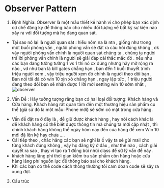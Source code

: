# Observer Pattern

1. Định Nghĩa:  Observer là một mẫu thiết kế hành vi cho phép bạn xác định cơ chế đăng ký để thông báo cho nhiều đối tượng về bất kỳ sự kiện nào xảy ra với đối tượng mà họ đang quan sát.
-  Tại sao nó lại là người quan sát : hiểu nôm na là ntn , giống như trong một  buổi phỏng vấn , người phỏng vấn sẽ đặt ra câu hỏi đúng không , ok vậy người phỏng vấn chính là người quan sát chúng ta . chúng ta người trả lời phỏng vấn chính là người sẽ giải đáp cái thắc mắc đó . nếu như các bạn đang tưởng tưởng 1 vs 1 thì nó cx đúng nhưng hãy mở rộng ra nào , vd như bạn là bill gates chẳng hạn , bạn đến 1 buổi thuyết trình triệu người xem , vậy triệu người xem đó chính là người theo dõi bạn , Bạn nói tôi đã có win 10 xịn xò  chẳng hạn , ngay lập tức , 1 triệu người đang theo dõi bạn sẽ nhận được 1 lời mời setting win 10  sớm nhất , 
![observer](https://user-images.githubusercontent.com/63473793/90074489-8f8afb00-dd25-11ea-873c-b735ec43a368.png)
2. Vấn Đề :  Hãy tưởng tượng rằng bạn có hai loại đối tượng: Khách hàng và Cửa hàng. Khách hàng rất quan tâm đến một thương hiệu sản phẩm cụ thể (giả sử đó là một mẫu iPhone mới) sẽ sớm có mặt trong cửa hàng.
-  Vấn đề đặt ra ở đây là , để giữ được khách hàng , hay nói cách khác là để  khách hàng có thể biết được thông tin mà chúng ta mới cập nhật , thì  chính khách hàng không thể ngày hôm nay đến của hàng để xem Win 10   mới đã lên kệ hay chưa ....
- Cái tiếp theo , chắc hẳng các bạn sẽ nghĩ là ồ vậy ta sẽ gửi mail cho từng khách đúng không , vậy họ đăng ký ở đâu , như thế nào ,  cách giải quyết ra sao , thay vì tạo ra 1 đống bùi nhùi class để sử lý vấn đề này .
-  khách hàng lãng phí thời gian kiểm tra sản phẩm còn hàng hoặc cửa hàng lãng phí nguồn lực để thông báo sai cho khách hàng.
-  Khi các bạn có thể code cách thông thường  tôi cam đoan code sẽ sảy ra  xung đột. 

3. Cấu trúc 